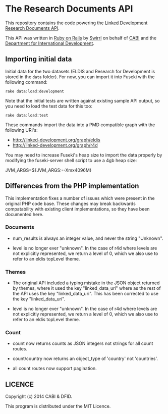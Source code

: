 # The Research Documents API

This repository contains the code powering the [Linked Development](http://linked-development.org/) [Research Documents API](http://linkeddev.swirrl.com/linked-development-api/docs).

This API was written in [Ruby on Rails](http://rubyonrails.org/) by
[Swirrl](http://swirrl.com/) on behalf of [CABI](http://cabi.org/) and the [Department for International Development](https://www.gov.uk/government/organisations/department-for-international-development).

## Importing initial data

Initial data for the two datasets (ELDIS and Research for Development is stored in the `data` folder). For now, you can import it into Fuseki with the following command:

    rake data:load:development

Note that the initial tests are written against existing sample API output, so you need to load the test data for this too:

    rake data:load:test

These commands import the data into a PMD compatible graph with the following URI's:

- http://linked-development.org/graph/eldis
- http://linked-development.org/graph/r4d

You may need to increase Fuseki's heap size to import the data properly by modifying the fuseki-server shell script to use a 4gb heap size:

JVM_ARGS=${JVM_ARGS:--Xmx4096M}

## Differences from the PHP implementation

This implementation fixes a number of issues which were present in the
original PHP code base.  These changes may break backwards
compatability with existing client implementations, so they have been
documented here.

### Documents

- num_results is always an integer value, and never the string "Unknown".

- level is no longer ever "unknown".  In the case of r4d where levels
  are not explicitly represented, we return a level of 0, which we
  also use to refer to an eldis topLevel theme.

### Themes

- The original API included a typing mistake in the JSON object
  returned by themes, where it used the key "linked\_data\_url" where
  as the rest of the API uses the key "linked\_data\_uri".  This has
  been corrected to use the key "linked\_data\_uri".

- level is no longer ever "unknown".  In the case of r4d where levels
  are not explicitly represented, we return a level of 0, which we
  also use to refer to an eldis topLevel theme.

### Count

- count now returns counts as JSON integers not strings for all count routes.

- count/country now returns an object_type of 'country' not 'countries'.

- all count routes now support pagination.

## LICENCE

Copyright (c) 2014 CABI & DFID.

This program is distributed under the MIT Licence.
